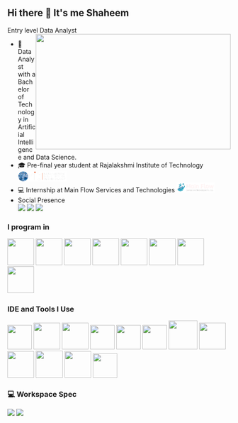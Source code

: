 ## Hi there 👋 It's me Shaheem

Entry level Data Analyst 
<img align="right" width="440" height="260" src="https://i.pinimg.com/originals/9e/0a/c8/9e0ac82bc17ff00708da6bd09593177e.gif">
- 🔭 Data Analyst with a Bachelor of Technology in Artificial Intelligence and Data Science.                                                 
- 🎓 Pre-final year student at Rajalakshmi Institute of Technology [<img src="https://github.com/Shaheem-B/Shaheem-B/blob/main/________.png?raw=trueg" height="22">](https://ritchennai.org/) 
- 💻 Internship at Main Flow Services and Technologies [<img src="https://github.com/Shaheem-B/Shaheem-B/blob/main/_______.png?raw=true" height="22">](https://www.mainflow.in/)
- Social Presence
<br /> [<img src="https://img.shields.io/badge/LinkedIn-0077B5?style=for-the-badge&logo=linkedin&logoColor=white" />](https://www.linkedin.com/in/shaheem-basheer45/) [<img src="https://img.shields.io/badge/Facebook-1877F2?style=for-the-badge&logo=facebook&logoColor=white" />](https://www.facebook.com/profile.php?id=100091943193050) [<img src="https://img.shields.io/badge/Instagram-E4405F?style=for-the-badge&logo=instagram&logoColor=white" />](https://www.instagram.com/unique._._.soul.__/)

### I program in
<img height="60" width="60" src="https://img.icons8.com/color/48/000000/python.png" />     <img height="60" width="60" src="https://img.icons8.com/color/48/000000/java-coffee-cup-logo.png" />     <img height="60" width="60" src="https://img.icons8.com/color/48/000000/html-5.png" />      <img height="60" width="60" src="https://img.icons8.com/color/48/000000/css3.png" />   <img height="60" width="60" src="https://img.icons8.com/?size=100&id=QSjnrUKYMnxO&format=png&color=000000" />      <img height="60" width="60" src="https://img.icons8.com/fluent/48/000000/arduino.png"/>        <img height="60" width="60" src="https://img.icons8.com/color/48/000000/mongodb.png"/>       <img height="60" width="60" src="https://img.icons8.com/color/48/000000/mysql-logo.png"/>

### IDE and Tools I Use
<img height="55" width="55" src="https://img.icons8.com/color/48/000000/visual-studio-code-2019.png"/>    <img height="60" width="60" src="https://img.icons8.com/?size=100&id=J0SgMWzAxqFj&format=png&color=000000"/>    <img height="60" width="60" src="https://img.icons8.com/?size=100&id=0S1Hoidfnk7H&format=png&color=000000"/> 
      <img height="55" width="55" src="https://img.icons8.com/color/48/000000/pycharm.png"/>       <img height="55" width="55" src="https://img.icons8.com/?size=100&id=Ny0t2MYrJ70p&format=png&color=000000"/>    <img height="55" width="55" src="https://img.icons8.com/?size=100&id=9Kvi1p1F0tUo&format=png&color=000000"/> 
   <img height="65" width="65" src="https://img.icons8.com/color/50/000000/git.png"/>    <img height="60" width="60" src="https://img.icons8.com/?size=100&id=8brQhSA7i3Yn&format=png&color=000000" />    <img height="60" width="60" src="https://img.icons8.com/?size=100&id=BEMhRoRy403e&format=png&color=000000"/>    <img height="61" width="61" src="https://img.icons8.com/?size=100&id=81726&format=png&color=000000"/> <img height="60" width="60" src="https://img.icons8.com/?size=100&id=vCmmOWVBAcll&format=png&color=000000"/>    <img height="55" width="55" src="https://img.icons8.com/color/48/000000/figma--v1.png"/> 

### 💻 Workspace Spec
<img height="30" src="https://img.shields.io/badge/Windows-HP_Elitebook_840_G5-0078D6?style=for-the-badge&logo=windows&logoColor=white"/> <img height="30" src="https://img.shields.io/badge/Intel-Core_i7_8650U-0071C5?style=for-the-badge&logo=intel&logoColor=white"/> 
<!--
**Shaheem-B/Shaheem-B** is a ✨ _special_ ✨ repository because its `README.md` (this file) appears on your GitHub profile.

Here are some ideas to get you started:

- 🔭 I’m currently working on ...
- 🌱 I’m currently learning ...
- 👯 I’m looking to collaborate on ...
- 🤔 I’m looking for help with ...
- 💬 Ask me about ...
- 📫 How to reach me: ...
- 😄 Pronouns: ...
- ⚡ Fun fact: ...
-->
